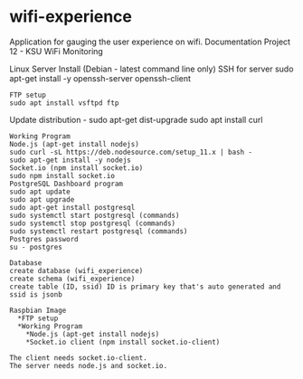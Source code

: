 # wifi-experience
Application for gauging the user experience on wifi.
Documentation Project 12 - KSU WiFi Monitoring

Linux Server Install (Debian - latest command line only)
SSH for server
sudo apt-get install -y openssh-server openssh-client

```
FTP setup
sudo apt install vsftpd ftp
```
Update distribution - sudo apt-get dist-upgrade
sudo apt install curl

```
Working Program 
Node.js (apt-get install nodejs)
sudo curl -sL https://deb.nodesource.com/setup_11.x | bash -
sudo apt-get install -y nodejs
Socket.io (npm install socket.io)
sudo npm install socket.io
PostgreSQL Dashboard program
sudo apt update
sudo apt upgrade
sudo apt-get install postgresql
sudo systemctl start postgresql (commands)
sudo systemctl stop postgresql (commands)
sudo systemctl restart postgresql (commands)
Postgres password
su - postgres
```
```
Database
create database (wifi_experience)
create schema (wifi_experience)
create table (ID, ssid) ID is primary key that's auto generated and ssid is jsonb
```
```
Raspbian Image
  *FTP setup
  *Working Program 
    *Node.js (apt-get install nodejs)
    *Socket.io client (npm install socket.io-client)
```
```
The client needs socket.io-client.
The server needs node.js and socket.io.
```
